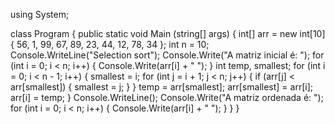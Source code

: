 using System;

class Program {
  public static void Main (string[] args) {
          int[] arr = new int[10] { 56, 1, 99, 67, 89, 23, 44, 12, 78, 34 };
      int n = 10;
      Console.WriteLine("Selection sort");
      Console.Write("A matriz inicial é: ");
      for (int i = 0; i < n; i++) {
         Console.Write(arr[i] + " ");
      }
      int temp, smallest;
      for (int i = 0; i < n - 1; i++) {
         smallest = i;
         for (int j = i + 1; j < n; j++) {
            if (arr[j] < arr[smallest]) {
               smallest = j;
            }
         }
         temp = arr[smallest];
         arr[smallest] = arr[i];
         arr[i] = temp;
      }
      Console.WriteLine();
      Console.Write("A matriz ordenada é: ");
      for (int i = 0; i < n; i++) {
         Console.Write(arr[i] + " ");
      }
  }
}
